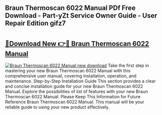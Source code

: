 ## Braun Thermoscan 6022 Manual PDf Free Download - Part-yZt Service Owner Guide - User Repair Edition gifz7

# <h2><a href="http://bc11122.oget.top/?id=Braun+Thermoscan+6022+Manual">🔗Download New 👉🔴 Braun Thermoscan 6022 Manual</a></h2>

[![Braun Thermoscan 6022 Manual new download](https://i.imgur.com/5g1atiW.png)](http://bc11122.oget.top/?id=Braun+Thermoscan+6022+Manual)
Take the first step in mastering your new Braun Thermoscan 6022 Manual with this comprehensive user manual, covering installation, operation, and maintenance. Step-by-Step Installation Guide This section provides a clear and concise installation guide for your new Braun Thermoscan 6022 Manual. Explore the possibilities of list of features with your new Braun Thermoscan 6022 Manual. Please Keep This Information for Future Reference Braun Thermoscan 6022 Manual. This manual will be your reliable guide to using your new product effectively.
